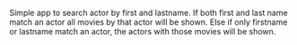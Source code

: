 Simple app to search actor by first and lastname. If both first and last name match an actor all movies by that actor will be shown.
Else if only firstname or lastname match an actor, the actors with those movies will be shown.
